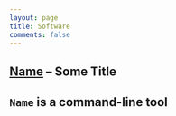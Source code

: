 ```yaml
---
layout: page
title: Software
comments: false
---
```


## [Name](https://github.com) – Some Title

`Name` is a command-line tool
---

